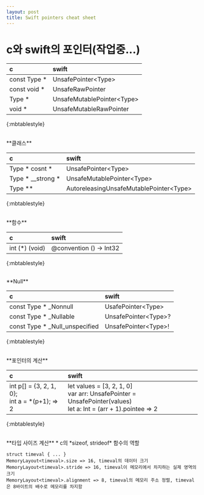 ```yaml
---
layout: post
title: Swift pointers cheat sheet
---
```



c와 swift의 포인터(작업중...)
======

| c | swift |
| :------| :--------- |
| const Type * | UnsafePointer\<Type\> |
| const void * | UnsafeRawPointer |
| Type * | UnsafeMutablePointer\<Type\> |
| void * | UnsafeMutableRawPointer |
{:mbtablestyle}

<br/>
**클래스**

| c | swift |
| :----- | :------- |
| Type * cosnt * | UnsafePointer\<Type\> |
| Type * __strong * | UnsafeMutablePointer\<Type\> |
| Type ** | AutoreleasingUnsafeMutablePointer\<Type\> |
{:mbtablestyle}

<br/>
**함수**

| c | swift |
| :----- | :------- |
| int (*) (void) | @convention () -> Int32 |
{:mbtablestyle}

<br/>
**Null**

| c | swift |
| :----- | :------- |
| const Type * \_Nonnull | UsafePointer\<Type\> |
| const Type * \_Nullable | UnsafePointer\<Type\>? |
| const Type * \_Null_unspecified | UnsafePointer\<Type\>! |
{:mbtablestyle}

<br/>
**포인터의 계산**

| c | swift |
| :----- | :------- |
| int p[] = {3, 2, 1, 0};<br/>int a = *(p+1); => 2 | let values = [3, 2, 1, 0]<br/>var arr: UnsafePointer<Int> = UnsafePointer<Int>(values)<br/>let a: Int = (arr + 1).pointee => 2 |
{:mbtablestyle}

<br/>
**타입 사이즈 계산**
* c의 *sizeof, strideof* 함수의 역할

~~~
struct timeval { ... }
MemoryLayout<timeval>.size => 16, timeval의 데이터 크기
MemoryLayout<timeval>.stride => 16, timeval이 메모리에서 차지하는 실제 영역의 크기
MemoryLayout<timeval>.alignment => 8, timeval의 메모리 주소 정렬, timeval은 8바이트의 배수로 메모리를 차지함
~~~